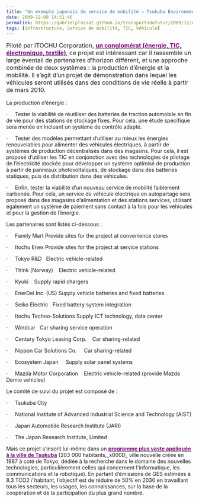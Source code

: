 ```yaml
---
title: "Un exemple japonais de service de mobilité – Tsukuba Environmental Style Project"
date: 2009-12-08 14:51:46
permalink: https://gabrielplassat.github.io/transportsdufutur/2009/12/un-exemple-japonais-de-service-de-mobilite-tsukuba-environmental-style-project.html
tags: [Infrastructure, Service de mobilité, TIC, Véhicule]
---
```


<p class="MsoNormal"><span><font size="3">Piloté par ITOCHU Corporation, </font><a href="http://www.itochu.co.jp/main/div/index_e.html"><font color="#800080" size="3"><strong>un conglomérat (énergie, TIC, électronique, textile)</strong></font></a><font size="3">, ce projet est intéressant car il rassemble un large éventail de partenaires d’horizon différent, et une approche combinée de deux systèmes : la production d’énergie et la mobilité. Il s’agit d’un projet de démonstration dans lequel les véhicules seront utilisés dans des conditions de vie réelle à partir de mars 2010.</font></span></p><span><font size="3"> <p class="MsoNormal"></p></font></span>   <!--more-->  <p></p> <p class="MsoNormal"><span>La production d’énergie :</span></p> <p class="MsoNormal"><span><span>·<span>     </span></span></span><span dir="ltr"><span>Tester la viabilité de réutiliser des batteries de traction automobile en fin de vie pour des stations de stockage fixes. Pour cela, une étude spécifique sera menée en incluant un système de contrôle adapté.</span></span></p> <p class="MsoNormal"><span><span>·<span>     </span></span></span><span dir="ltr"><span>Tester des modèles permettant d’utiliser au mieux les énergies renouvelables pour alimenter des véhicules électriques, à partir de systèmes de production décentralisés dans des magasins. Pour cela, il est proposé d’utiliser les TIC en conjonction avec des technologies de pilotage de l’électricité stockée pour développer un système optimisé de production à partir de panneaux photovoltaïques, de stockage dans des batteries statiques, puis de distribution dans des véhicules.</span></span></p> <p class="MsoNormal"><span><span>·<span>     </span></span></span><span dir="ltr"><span>Enfin, tester la viabilité d’un nouveau service de mobilité faiblement carbonée. Pour cela, un service de véhicule électrique en autopartage sera proposé dans des magasins d’alimentation et des stations services, utilisant également un système de paiement sans contact à la fois pour les véhicules et pour la gestion de l’énergie.</span></span></p> <p class="MsoNormal"><span></span></p> <p class="MsoNormal"><span>Les partenaires sont listés ci-dessous :</span></p> <p class="MsoNormal"><span lang="EN-GB"><span>·<span>     </span></span></span><span dir="ltr"><span lang="EN-GB">Family Mart <span></span>Provide sites for the project at convenience stores</span></span></p> <p class="MsoNormal"><span lang="EN-GB"><span>·<span>     </span></span></span><span dir="ltr"><span lang="EN-GB">Itochu Enex <span></span>Provide sites for the project at service stations</span></span></p> <p class="MsoNormal"><span lang="EN-GB"><span>·<span>     </span></span></span><span lang="EN-GB">Tokyo</span><span lang="EN-GB"> R&D <span>  </span>Electric vehicle-related</span></p> <p class="MsoNormal"><span lang="EN-GB"><span>·<span>     </span></span></span><span dir="ltr"><span lang="EN-GB">Th!nk (</span></span><span lang="EN-GB">Norway</span><span lang="EN-GB">) <span>   </span>Electric vehicle-related</span></p> <p class="MsoNormal"><span lang="EN-GB"><span>·<span>     </span></span></span><span dir="ltr"><span lang="EN-GB">Kyuki <span>   </span>Supply rapid chargers</span></span></p> <p class="MsoNormal"><span lang="EN-GB"><span>·<span>     </span></span></span><span dir="ltr"><span lang="EN-GB">EnerDel Inc. (US) <span></span>Supply vehicle batteries and fixed batteries</span></span></p> <p class="MsoNormal"><span lang="EN-GB"><span>·<span>     </span></span></span><span dir="ltr"><span lang="EN-GB">Seiko Electric <span>  </span>Fixed battery system integration</span></span></p> <p class="MsoNormal"><span lang="EN-GB"><span>·<span>     </span></span></span><span dir="ltr"><span lang="EN-GB">Itochu Techno-Solutions <span></span>Supply ICT technology, data center</span></span></p> <p class="MsoNormal"><span lang="EN-GB"><span>·<span>     </span></span></span><span dir="ltr"><span lang="EN-GB">Windcar <span>  </span>Car sharing service operation</span></span></p> <p class="MsoNormal"><span lang="EN-GB"><span>·<span>     </span></span></span><span dir="ltr"><span lang="EN-GB">Century Tokyo Leasing Corp.<span>    </span>Car sharing-related</span></span></p> <p class="MsoNormal"><span lang="EN-GB"><span>·<span>     </span></span></span><span dir="ltr"><span lang="EN-GB">Nippon Car Solutions Co. <span>    </span>Car sharing-related</span></span></p> <p class="MsoNormal"><span lang="EN-GB"><span>·<span>     </span></span></span><span dir="ltr"><span lang="EN-GB">Ecosystem </span></span><span lang="EN-GB">Japan</span><span lang="EN-GB"> <span>    </span>Supply solar panel systems</span></p> <p class="MsoNormal"><span lang="EN-GB"><span>·<span>     </span></span></span><span dir="ltr"><span lang="EN-GB">Mazda Motor Corporation<span>    </span>Electric vehicle-related (provide Mazda Demio vehicles)</span></span></p> <p class="MsoNormal"><span lang="EN-GB"></span></p> <p class="MsoNormal"><span>Le comité de suivi du projet est composé de :</span></p> <p class="MsoNormal"><span lang="EN-GB"><span>·<span>     </span></span></span><span lang="EN-GB">Tsukuba</span><span lang="EN-GB"> </span><span lang="EN-GB">City</span><span lang="EN-GB"></span></p> <p class="MsoNormal"><span lang="EN-GB"><span>·<span>     </span></span></span><span dir="ltr"><span lang="EN-GB">National Institute of Advanced Industrial Science and Technology (AIST)</span></span></p> <p class="MsoNormal"><span lang="EN-GB"><span>·<span>     </span></span></span><span dir="ltr"><span lang="EN-GB">Japan Automobile Research Institute (JARI)</span></span></p> <p class="MsoNormal"><span><span>·<span>     </span></span></span><span dir="ltr"><span>The Japan Research Institute, Limited</span></span></p> <p class="MsoNormal"><span></span></p> <p class="MsoNormal"><span>Mais ce projet s’inscrit lui-même dans un <a href="http://www.city.tsukuba.ibaraki.jp/dbps_data/_material_/localhost/kankyousuisin/eiyaku.pdf"><font color="#800080"><strong>programme plus vaste appliquée à la ville de Tsukuba</strong></font></a> (203 000 habitants,_x000D_
 ville nouvelle créée en 1987 à coté de Tokyo, dédiée à la recherche dans le domaine des nouvelles technologies, particulièrement celles qui concernent l'informatique, les communications et la robotique). En partant d’émissions de GES estimées à 8.3 TCO2 / habitant, l’objectif est de réduire de 50% en 2030 en travaillant tous les secteurs, les usages, les connaissances, sur la base de la coopération et de la participation du plus grand nombre.</span></p> <p></p>
